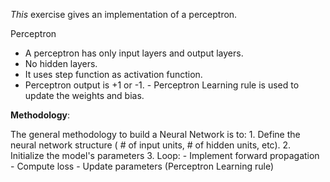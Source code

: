 *This* exercise gives an implementation of a perceptron.

Perceptron
- A perceptron has only input layers and output layers.
- No hidden layers.
- It uses step function as activation function.
- Perceptron output is +1 or -1. -
 Perceptron Learning rule is used to update the weights and bias.

**Methodology**:

The general methodology to build a Neural Network is to:
    1. Define the neural network structure ( # of input units,  # of hidden units, etc).
    2. Initialize the model's parameters
    3. Loop:
        - Implement forward propagation
        - Compute loss
        - Update parameters (Perceptron Learning rule)
